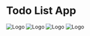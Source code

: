# Todo List App

![Logo](./assets/todo%201.png)
![Logo](./assets/todo%202.png)
![Logo](./assets/todo%203.png)
![Logo](./assets//Screenshot_1678341903.png)

